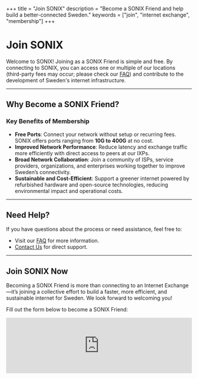 +++
title = "Join SONIX"
description = "Become a SONIX Friend and help build a better-connected Sweden."
keywords = ["join", "internet exchange", "membership"]
+++

# Join SONIX

Welcome to SONIX! Joining as a SONIX Friend is simple and free. By connecting to SONIX, you can access one or multiple of our locations (third-party fees may occur; please check our [FAQ](/faq/)) and contribute to the development of Sweden's internet infrastructure.

---

## Why Become a SONIX Friend?

### **Key Benefits of Membership**
- **Free Ports**: Connect your network without setup or recurring fees. SONIX offers ports ranging from **10G to 400G** at no cost.
- **Improved Network Performance**: Reduce latency and exchange traffic more efficiently with direct access to peers at our IXPs.
- **Broad Network Collaboration**: Join a community of ISPs, service providers, organizations, and enterprises working together to improve Sweden’s connectivity.
- **Sustainable and Cost-Efficient**: Support a greener internet powered by refurbished hardware and open-source technologies, reducing environmental impact and operational costs.

---

## Need Help?

If you have questions about the process or need assistance, feel free to:
- Visit our [FAQ](/faq/) for more information.
- [Contact Us](/contact/) for direct support.

---

## Join SONIX Now

Becoming a SONIX Friend is more than connecting to an Internet Exchange—it’s joining a collective effort to build a faster, more efficient, and sustainable internet for Sweden. We look forward to welcoming you!

Fill out the form below to become a SONIX Friend:

<div class="responsive-iframe-container">
<iframe src="https://docs.google.com/forms/d/e/1FAIpQLSfet2TNN3TYwtjFyAzgDPO8udqdOvPEGCEX6umA-1OqknzfSA/viewform?embedded=true" width="100%" frameborder="0" marginheight="0" marginwidth="0">Loading…</iframe>
</div>